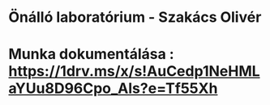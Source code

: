 # Önálló laboratórium - Szakács Olivér
# Munka dokumentálása : https://1drv.ms/x/s!AuCedp1NeHMLaYUu8D96Cpo_Als?e=Tf55Xh

